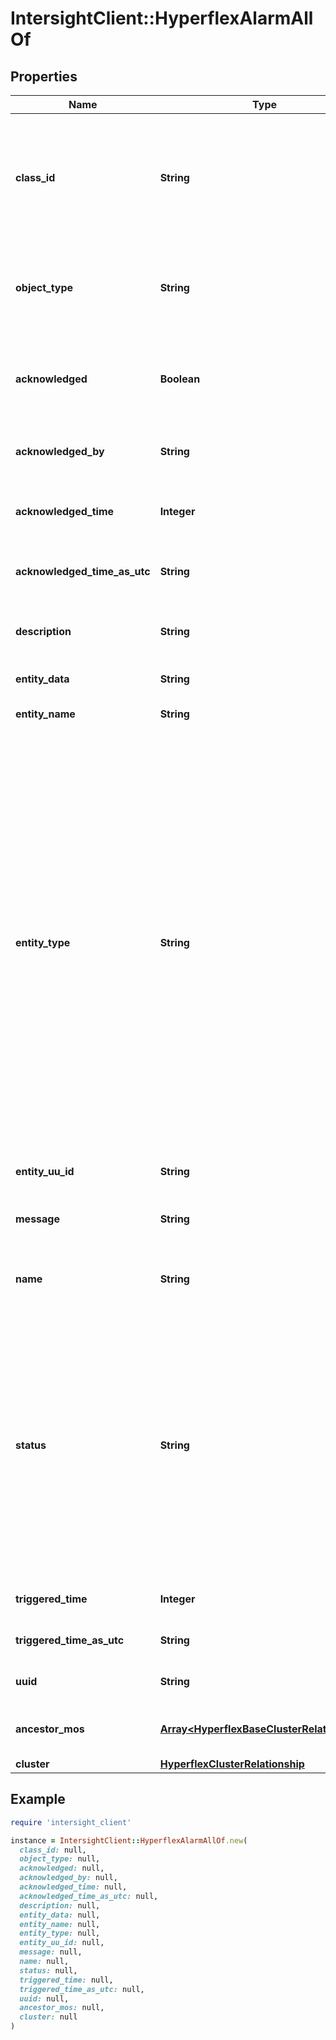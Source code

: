 # IntersightClient::HyperflexAlarmAllOf

## Properties

| Name | Type | Description | Notes |
| ---- | ---- | ----------- | ----- |
| **class_id** | **String** | The fully-qualified name of the instantiated, concrete type. This property is used as a discriminator to identify the type of the payload when marshaling and unmarshaling data. | [default to &#39;hyperflex.Alarm&#39;] |
| **object_type** | **String** | The fully-qualified name of the instantiated, concrete type. The value should be the same as the &#39;ClassId&#39; property. | [default to &#39;hyperflex.Alarm&#39;] |
| **acknowledged** | **Boolean** | The acknowledgement state of the alarm. It is &#39;true&#39; when the alarm is acknowledged and false otherwise. | [optional][readonly] |
| **acknowledged_by** | **String** | The username of the user who acknowledged the alarm. | [optional][readonly] |
| **acknowledged_time** | **Integer** | The time when the alarm was acknowledged, represented as a Unix timestamp. | [optional][readonly] |
| **acknowledged_time_as_utc** | **String** | The time when the alarm was acknowledged in ISO 6801 format. | [optional][readonly] |
| **description** | **String** | The description of the alarm which includes information about the fault that triggered the alarm. | [optional][readonly] |
| **entity_data** | **String** | The data pertaining to this entity. | [optional][readonly] |
| **entity_name** | **String** | The name of entity which triggered the alarm. | [optional][readonly] |
| **entity_type** | **String** | The type of entity which triggered the alarm. For example, this can be the cluster, a node, or VM running on the cluster. * &#x60;UNKNOWN&#x60; - The type of entity is not known. * &#x60;DISK&#x60; - The entity is a physical storage device. * &#x60;NODE&#x60; - The entity is a HyperFlex cluster node. * &#x60;CLUSTER&#x60; - The entity is the HyperFlex cluster itself. * &#x60;DATASTORE&#x60; - The entity is a logical datastore configured on the HyperFlex cluster. * &#x60;ZONE&#x60; - The entity is a logical or physical zone configured on the HyperFlex cluster. * &#x60;VIRTUALMACHINE&#x60; - The entity is a virtual machine running on the HyperFlex cluster. | [optional][readonly][default to &#39;UNKNOWN&#39;] |
| **entity_uu_id** | **String** | The unique identifier of the entity which triggered the alarm. | [optional][readonly] |
| **message** | **String** | The localized message displayed to the user which describes the alarm. | [optional][readonly] |
| **name** | **String** | The name of the alarm. This name identifies the type of alarm that was triggered. | [optional][readonly] |
| **status** | **String** | The severity of the alarm. * &#x60;UNKNOWN&#x60; - The alarm status is not known. * &#x60;CLEARED&#x60; - The event that triggered the alarm has been remedied and no longer requires the user&#39;s attention. * &#x60;INFO&#x60; - The alarm represents a message that does not require the user&#39;s immediate attention. * &#x60;WARNING&#x60; - The alarm represents a moderate fault. * &#x60;CRITICAL&#x60; - The alarm represents a critical fault. | [optional][readonly][default to &#39;UNKNOWN&#39;] |
| **triggered_time** | **Integer** | The time when alarm was triggered as a Unix timestamp. | [optional][readonly] |
| **triggered_time_as_utc** | **String** | The time when alarm was triggered in ISO 6801 UTC format. | [optional][readonly] |
| **uuid** | **String** | The unique identifier for this alarm instance. | [optional][readonly] |
| **ancestor_mos** | [**Array&lt;HyperflexBaseClusterRelationship&gt;**](HyperflexBaseClusterRelationship.md) | An array of relationships to hyperflexBaseCluster resources. | [optional][readonly] |
| **cluster** | [**HyperflexClusterRelationship**](HyperflexClusterRelationship.md) |  | [optional] |

## Example

```ruby
require 'intersight_client'

instance = IntersightClient::HyperflexAlarmAllOf.new(
  class_id: null,
  object_type: null,
  acknowledged: null,
  acknowledged_by: null,
  acknowledged_time: null,
  acknowledged_time_as_utc: null,
  description: null,
  entity_data: null,
  entity_name: null,
  entity_type: null,
  entity_uu_id: null,
  message: null,
  name: null,
  status: null,
  triggered_time: null,
  triggered_time_as_utc: null,
  uuid: null,
  ancestor_mos: null,
  cluster: null
)
```

